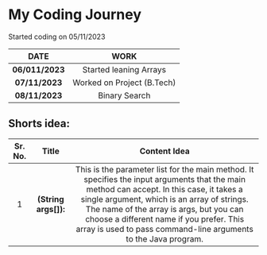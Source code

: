 # My Coding Journey

Started coding on 05/11/2023

|    **DATE**     |          **WORK**          |
| :-------------: | :------------------------: |
| **06/011/2023** |   Started leaning Arrays   |
| **07/11/2023**  | Worked on Project (B.Tech) |
| **08/11/2023**  |       Binary Search        |

## Shorts idea:

| Sr. No. |        Title         |                                                                                                                                                                    Content Idea                                                                                                                                                                    |
| :-----: | :------------------: | :------------------------------------------------------------------------------------------------------------------------------------------------------------------------------------------------------------------------------------------------------------------------------------------------------------------------------------------------: |
|    1    | **(String args[]):** | This is the parameter list for the main method. It specifies the input arguments that the main method can accept. In this case, it takes a single argument, which is an array of strings. The name of the array is args, but you can choose a different name if you prefer. This array is used to pass command-line arguments to the Java program. |
